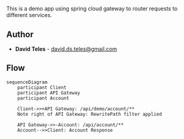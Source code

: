#
This is a demo app using spring cloud gateway to router requests to different services.

## Author
- **David Teles** - david.ds.teles@gmail.com

## Flow
```mermaid
sequenceDiagram
    participant Client
    participant API Gateway
    participant Account

    Client->>+API Gateway: /api/demo/account/**
    Note right of API Gateway: RewritePath filter applied

    API Gateway->>-Account: /api/account/**
    Account-->>Client: Account Response
```